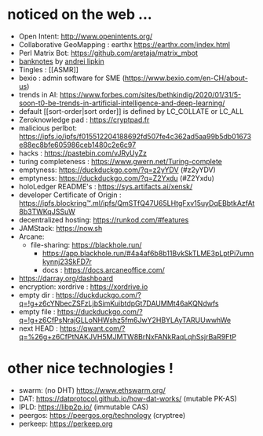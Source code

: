 # noticed on the web ...

* Open Intent: http://www.openintents.org/
* Collaborative GeoMapping : earthx https://earthx.com/index.html
* Perl Matrix Bot: https://github.com/aretaja/matrix_mbot
* [banknotes](https://photos.google.com/share/AF1QipNPJZ2hrcU5cb77oz6nY8g6jaFkQvRq39rDAONj7MIbSgcfPng4p0vXHW11rZfmTQ?key=MjNlZkM1U09BT2Y5ZlptOWlJVzc4UVlXMk5lX0N3) by [andrei lipkin](https://www.linkedin.com/in/andrei-lipkin-✅-2073a59a)
* Tingles : [[ASMR]] 
* bexio : admin software for SME (https://www.bexio.com/en-CH/about-us)
* trends in AI: https://www.forbes.com/sites/bethkindig/2020/01/31/5-soon-t0-be-trends-in-artificial-intelligence-and-deep-learning/
* default [[sort-order|sort order]] is defined by LC_COLLATE or LC_ALL
* Zeroknowledge pad : https://cryptpad.fr
* malicious perlbot: https://ipfs.io/ipfs/f015512204188692fd507fe4c362ad5aa99b5db01673e88ec8bfe605986ceb1480c2e6c97
* hacks : https://pastebin.com/vJRyUyZz
* turing completeness : https://www.gwern.net/Turing-complete
* emptyness: https://duckduckgo.com/?q=z2yYDV (#z2yYDV)
* emptyness: https://duckduckgo.com/?q=Z2Yxdu (#Z2Yxdu)
* holoLedger README's : https://sys.artifacts.ai/xensk/ 
* developer Certificate of Origin : https://ipfs.blockring™.ml/ipfs/QmSTfQ47U65LHtgFxv15uyDqEBbtkAzfAt8b3TWKqJSSuW
* decentralized hosting: https://runkod.com/#features 
* JAMStack: https://now.sh
* Arcane:
   * file-sharing: https://blackhole.run/
     - https://app.blackhole.run/#4a4af6b8b11BvkSkTLME3pLptPi7umnkynnj23SkFD7r
     - docs : https://docs.arcaneoffice.com/
* https://darray.org/dashboard
* encryption: xordrive : https://xordrive.io
* empty dir : https://duckduckgo.com/?q=!g+z6cYNbecZSFzLjbSimKuibtdpGt7DAUMMt46aKQNdwfs
* empty file : https://duckduckgo.com/?q=!g+z6CfPsNrajGLLoNHWshz5fm6JwY2HBYLAyTARUUwwhWe
* next HEAD : https://qwant.com/?q=%26g+z6CfPtNAKJVH5MJMTW8BrNxFANkRaqLqhSsjrBaR9FtP
  
# other nice technologies !  

- swarm: (no DHT) https://www.ethswarm.org/
- DAT: https://datprotocol.github.io/how-dat-works/ (mutable PK-AS)
- IPLD: https://libp2p.io/ (immutable CAS)
- peergos: https://peergos.org/technology (cryptree)
- perkeep: https://perkeep.org
